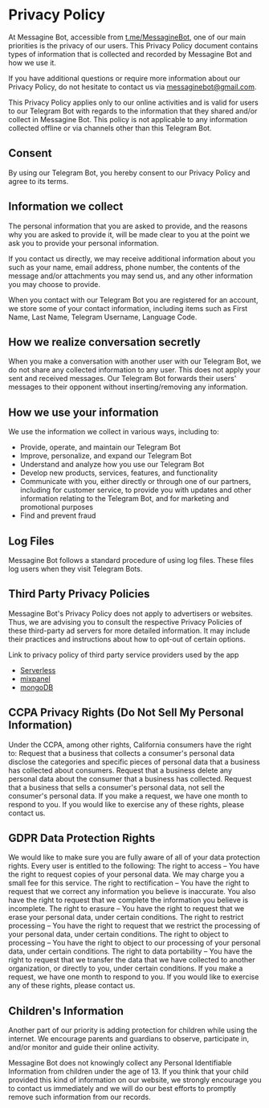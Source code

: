 # Privacy Policy

At Messagine Bot, accessible from [t.me/MessagineBot](https://t.me/MessagineBot), one of our main priorities is the privacy of our users. This Privacy Policy document contains types of information that is collected and recorded by Messagine Bot and how we use it.

If you have additional questions or require more information about our Privacy Policy, do not hesitate to contact us via [messaginebot@gmail.com](mailto:messaginebot@gmail.com).

This Privacy Policy applies only to our online activities and is valid for users to our Telegram Bot with regards to the information that they shared and/or collect in Messagine Bot. This policy is not applicable to any information collected offline or via channels other than this Telegram Bot.

## Consent

By using our Telegram Bot, you hereby consent to our Privacy Policy and agree to its terms.

## Information we collect

The personal information that you are asked to provide, and the reasons why you are asked to provide it, will be made clear to you at the point we ask you to provide your personal information.

If you contact us directly, we may receive additional information about you such as your name, email address, phone number, the contents of the message and/or attachments you may send us, and any other information you may choose to provide.

When you contact with our Telegram Bot you are registered for an account, we store some of your contact information, including items such as First Name, Last Name, Telegram Username, Language Code.

## How we realize conversation secretly

When you make a conversation with another user with our Telegram Bot, we do not share any collected information to any user. This does not apply your sent and received messages. Our Telegram Bot forwards their users' messages to their opponent without inserting/removing any information.

## How we use your information

We use the information we collect in various ways, including to:

* Provide, operate, and maintain our Telegram Bot
* Improve, personalize, and expand our Telegram Bot
* Understand and analyze how you use our Telegram Bot
* Develop new products, services, features, and functionality
* Communicate with you, either directly or through one of our partners, including for customer service, to provide you with updates and other information relating to the Telegram Bot, and for marketing and promotional purposes
* Find and prevent fraud

## Log Files

Messagine Bot follows a standard procedure of using log files. These files log users when they visit Telegram Bots.

## Third Party Privacy Policies

Messagine Bot's Privacy Policy does not apply to advertisers or websites. Thus, we are advising you to consult the respective Privacy Policies of these third-party ad servers for more detailed information. It may include their practices and instructions about how to opt-out of certain options.

Link to privacy policy of third party service providers used by the app

* [Serverless](https://app.serverless.com/legal/privacy)
* [mixpanel](https://mixpanel.com/legal/privacy-policy/)
* [mongoDB](https://www.mongodb.com/legal/privacy-policy)

## CCPA Privacy Rights (Do Not Sell My Personal Information)

Under the CCPA, among other rights, California consumers have the right to:
Request that a business that collects a consumer's personal data disclose the categories and specific pieces of personal data that a business has collected about consumers.
Request that a business delete any personal data about the consumer that a business has collected.
Request that a business that sells a consumer's personal data, not sell the consumer's personal data.
If you make a request, we have one month to respond to you. If you would like to exercise any of these rights, please contact us.

## GDPR Data Protection Rights

We would like to make sure you are fully aware of all of your data protection rights. Every user is entitled to the following:
The right to access – You have the right to request copies of your personal data. We may charge you a small fee for this service.
The right to rectification – You have the right to request that we correct any information you believe is inaccurate. You also have the right to request that we complete the information you believe is incomplete.
The right to erasure – You have the right to request that we erase your personal data, under certain conditions.
The right to restrict processing – You have the right to request that we restrict the processing of your personal data, under certain conditions.
The right to object to processing – You have the right to object to our processing of your personal data, under certain conditions.
The right to data portability – You have the right to request that we transfer the data that we have collected to another organization, or directly to you, under certain conditions.
If you make a request, we have one month to respond to you. If you would like to exercise any of these rights, please contact us.

## Children's Information

Another part of our priority is adding protection for children while using the internet. We encourage parents and guardians to observe, participate in, and/or monitor and guide their online activity.

Messagine Bot does not knowingly collect any Personal Identifiable Information from children under the age of 13. If you think that your child provided this kind of information on our website, we strongly encourage you to contact us immediately and we will do our best efforts to promptly remove such information from our records.
